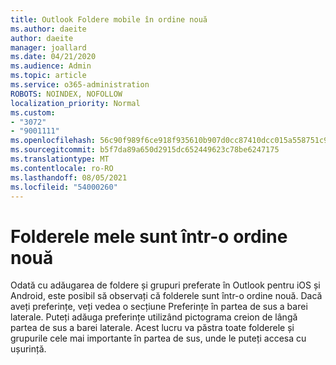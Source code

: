 ```yaml
---
title: Outlook Foldere mobile în ordine nouă
ms.author: daeite
author: daeite
manager: joallard
ms.date: 04/21/2020
ms.audience: Admin
ms.topic: article
ms.service: o365-administration
ROBOTS: NOINDEX, NOFOLLOW
localization_priority: Normal
ms.custom:
- "3072"
- "9001111"
ms.openlocfilehash: 56c90f989f6ce918f935610b907d0cc87410dcc015a558751c9065928eb17386
ms.sourcegitcommit: b5f7da89a650d2915dc652449623c78be6247175
ms.translationtype: MT
ms.contentlocale: ro-RO
ms.lasthandoff: 08/05/2021
ms.locfileid: "54000260"
---
```

# <a name="my-folders-are-in-a-new-order"></a>Folderele mele sunt într-o ordine nouă

Odată cu adăugarea de foldere și grupuri preferate în Outlook pentru iOS și Android, este posibil să observați că folderele sunt într-o ordine nouă. Dacă aveți preferințe, veți vedea o secțiune Preferințe în partea de sus a barei laterale. Puteți adăuga preferințe utilizând pictograma creion de lângă partea de sus a barei laterale. Acest lucru va păstra toate folderele și grupurile cele mai importante în partea de sus, unde le puteți accesa cu ușurință.